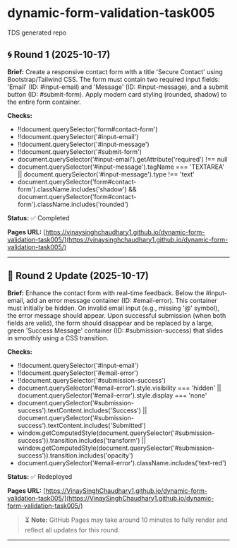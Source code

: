 # dynamic-form-validation-task005
TDS generated repo


## 🌀 Round 1 (2025-10-17)

**Brief:** Create a responsive contact form with a title 'Secure Contact' using Bootstrap/Tailwind CSS. The form must contain two required input fields: 'Email' (ID: #input-email) and 'Message' (ID: #input-message), and a submit button (ID: #submit-form). Apply modern card styling (rounded, shadow) to the entire form container.

**Checks:**
- !!document.querySelector('form#contact-form')
- !!document.querySelector('#input-email')
- !!document.querySelector('#input-message')
- !!document.querySelector('#submit-form')
- document.querySelector('#input-email').getAttribute('required') !== null
- document.querySelector('#input-message').tagName === 'TEXTAREA' || document.querySelector('#input-message').type !== 'text'
- document.querySelector('form#contact-form').className.includes('shadow') && document.querySelector('form#contact-form').className.includes('rounded')

**Status:** ✅ Completed

**Pages URL:** [https://vinaysinghchaudhary1.github.io/dynamic-form-validation-task005/](https://vinaysinghchaudhary1.github.io/dynamic-form-validation-task005/)

---


## 🔁 Round 2 Update (2025-10-17)

**Brief:** Enhance the contact form with real-time feedback. Below the #input-email, add an error message container (ID: #email-error). This container must initially be hidden. On invalid email input (e.g., missing '@' symbol), the error message should appear. Upon successful submission (when both fields are valid), the form should disappear and be replaced by a large, green 'Success Message' container (ID: #submission-success) that slides in smoothly using a CSS transition.

**Checks:**
- !!document.querySelector('#input-email')
- !!document.querySelector('#email-error')
- !!document.querySelector('#submission-success')
- document.querySelector('#email-error').style.visibility === 'hidden' || document.querySelector('#email-error').style.display === 'none'
- document.querySelector('#submission-success').textContent.includes('Success') || document.querySelector('#submission-success').textContent.includes('Submitted')
- window.getComputedStyle(document.querySelector('#submission-success')).transition.includes('transform') || window.getComputedStyle(document.querySelector('#submission-success')).transition.includes('opacity')
- document.querySelector('#email-error').className.includes('text-red')

**Status:** ✅ Redeployed

**Pages URL:** [https://VinaySinghChaudhary1.github.io/dynamic-form-validation-task005/](https://VinaySinghChaudhary1.github.io/dynamic-form-validation-task005/)

> ⏳ **Note:** GitHub Pages may take around 10 minutes to fully render and reflect all updates for this round.

---
